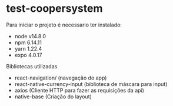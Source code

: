 # test-coopersystem

Para iniciar o projeto é necessario ter instalado:

- node v14.8.0
- npm 6.14.11
- yarn 1.22.4
- expo 4.0.17

Bibliotecas utilizadas

- react-navigation/ (navegação do app)
- react-native-currency-input (biblioteca de máscara para input)
- axios (Cliente HTTP para fazer as requisições da api)
- native-base (Criação do layout)
